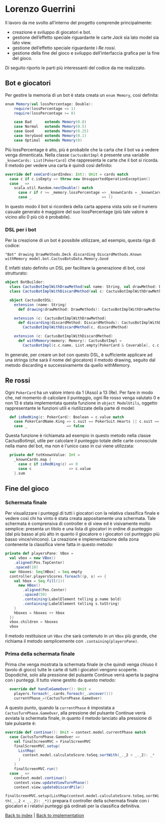 # Lorenzo Guerrini

Il lavoro da me svolto all’interno del progetto comprende principalmente:
- creazione e sviluppo di giocatori e bot.
- gestione dell’effetto speciale riguardante le carte _Jack_ sia lato model sia lato view.
- gestione dell’effetto speciale riguardante i _Re rossi_.
- gestione della fine del gioco e sviluppo dell’interfaccia grafica per la fine del gioco.

Di seguito riporto le parti più interessanti del codice da me realizzato.

## Bot e giocatori

Per gestire la memoria di un bot è stata creata un `enum Memory`, così definita:
```scala
enum Memory(val lossPercentage: Double):
    require(lossPercentage <= 1)
    require(lossPercentage >= 0)

    case Bad      extends Memory(0.8)
    case Normal   extends Memory(0.5)
    case Good     extends Memory(0.25)
    case VeryGood extends Memory(0.1)
    case Optimal  extends Memory(0)
```

Più lossPercentage è alto, più è probabile che la carta che il bot va a vedere venga dimenticata. Nella classe `CactusBotImpl` è presente una variabile `_knownCards: List[PokerCard]` che rappresenta le carte che il bot si ricorda. Il metodo per vedere una carta è quindi così definito:
```scala
override def seeCard(cardIndex: Int): Unit = cards match
  case c if c.isEmpty => throw new UnsupportedOperationException()
  case _ =>
    scala.util.Random.nextDouble() match
      case r if r >= _memory.lossPercentage => _knownCards = _knownCards ++ List(cards(cardIndex))
      case _                                => ()
```

In questo modo il bot si ricorderà della carta appena vista solo se il numero casuale generato è maggiore del suo lossPercentage (più tale valore è vicino allo 0 più ciò è probabile).

### DSL per i bot

Per la creazione di un bot è possibile utilizzare, ad esempio, questa riga di codice:

`"Bot" drawing DrawMethods.Deck discarding DiscardMethods.Known withMemory model.bot.CactusBotsData.Memory.Good`

È infatti stato definito un DSL per facilitare la generazione di bot, cosi strutturato:
```scala
object BotBuilder:
  class CactusBotImplWithDrawMethod(val name: String, val drawMethod: DrawMethods)
  class CactusBotImplWithDiscardMethod(val c: CactusBotImplWithDrawMethod, val discardMethod: DiscardMethods)

  object CactusBotDSL:
    extension (name: String)
      def drawing(drawMethod: DrawMethods): CactusBotImplWithDrawMethod = CactusBotImplWithDrawMethod(name, drawMethod)

    extension (c: CactusBotImplWithDrawMethod)
      def discarding(discardMethod: DiscardMethods): CactusBotImplWithDiscardMethod =
        CactusBotImplWithDiscardMethod(c, discardMethod)

    extension (c: CactusBotImplWithDiscardMethod)
      def withMemory(memory: Memory): CactusBotImpl =
        CactusBotImpl(c.c.name, List.empty[PokerCard & Coverable], c.c.drawMethod, c.discardMethod, memory)
```

In generale, per creare un bot con questo DSL, è sufficiente applicare ad una stringa (che sarà il nome del giocatore) il metodo drawing, seguito dal metodo discarding e successivamente da quello withMemory.

## Re rossi

Ogni `PokerCard` ha un valore intero da 1 (Asso) a 13 (Re). Per fare in modo che, nel momento di calcolare il punteggio, ogni Re rosso venga valutato 0 e non 13 è stata implementata questa funzione in `object ModelUtils`, oggetto rappresentante le funzioni utili e riutilizzate della parte di model:
```scala
  def isRedKing(c: PokerCard): Boolean = c.value match
    case PokerCardName.King => c.suit == PokerSuit.Hearts || c.suit == PokerSuit.Diamonds
    case _                  => false
```
Questa funzione è richiamata ad esempio in questo metodo nella classe CactusBotImpl, utile per calcolare il punteggio totale delle carte conosciute nella mano del bot, ma non è l'unico caso in cui viene utilizzata:
```scala
  private def totKnownValue: Int =
    _knownCards.map {
      case c if isRedKing(c) => 0
      case c                 => c.value
    }.sum
```

## Fine del gioco

### Schermata finale

Per visualizzare i punteggi di tutti i giocatori con la relativa classifica finale e vedere così chi ha vinto è stata creata appositamente una schermata. Tale schermata è comprensiva di controller e di view ed è visivamente molto semplice: presenta un titolo e una lista di giocatori in ordine di punteggio (dal più basso al più alto in quanto il giocatore o i giocatori col punteggio più basso vince/vincono). La creazione e implementazione della zona contenente la classifica viene fatta in questo metodo:
```scala
private def playersPane: VBox =
  val vbox = new VBox()
    .aligned(Pos.TopCenter)
    .spaced(10)
  var hboxes: Seq[HBox] = Seq.empty
  controller.playersScores.foreach((p, s) => {
    val hbox = Seq.fill(1)(
      new HBox()
        .aligned(Pos.Center)
        .spaced(50)
        .containing(LabelElement telling p.name bold)
        .containing(LabelElement telling s.toString)
    )
    hboxes = hboxes ++ hbox
  })
  vbox.children = hboxes
  vbox
```

Il metodo restituisce un `VBox` che sarà contenuto in un `VBox` più grande, che richiama il metodo semplicemente con `.containing(playersPane)`.

### Prima della schermata finale

Prima che venga mostrata la schermata finale (e che quindi venga chiuso il tavolo di gioco) tutte le carte di tutti i giocatori vengono scoperte. Dopodiché, solo alla pressione del pulsante Continue verrà aperta la pagina con i punteggi. Il tutto viene gestito da questo metodo:
```scala
  override def handleGameOver(): Unit =
    players.foreach(_.cards.foreach(_.uncover()))
    currentPhase_=(CactusTurnPhase.GameOver)
```
A questo punto, quando la `currentPhase` è impostata a `CactusTurnPhase.GameOver`, alla pressione del pulsante Continue verrà avviata la schermata finale, in quanto il metodo lanciato alla pressione di tale pulsante è:
```scala
override def continue(): Unit = context.model.currentPhase match
  case CactusTurnPhase.GameOver =>
    val finalScreenMVC = FinalScreenMVC
    finalScreenMVC.setup(
      ListMap(
        context.model.calculateScore.toSeq.sortWith(_._2 < _._2): _*
      )
    )
    finalScreenMVC.run()
  case _ =>
    context.model.continue()
    context.view.updateViewTurnPhase()
    context.view.updateDiscardPile()
```

`finalScreenMVC.setup(ListMap(context.model.calculateScore.toSeq.sortWith(_._2 < _._2): _*))` prepara il controller della schermata finale con i giocatori e i relativi punteggi già ordinati per la classifica definitiva.

[Back to index](../index.md) |
[Back to implementation](index.md)